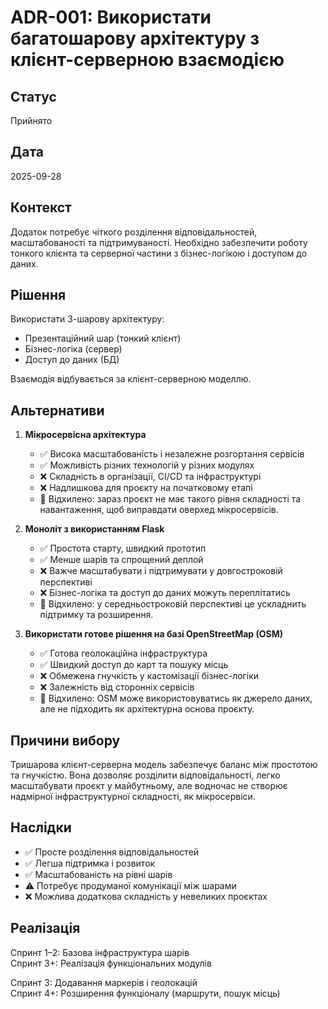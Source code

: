 # ADR-001: Використати багатошарову архітектуру з клієнт-серверною взаємодією
## Статус
Прийнято
## Дата
2025-09-28
## Контекст
Додаток потребує чіткого розділення відповідальностей, масштабованості та підтримуваності. Необхідно забезпечити роботу тонкого клієнта та серверної частини з бізнес-логікою і доступом до даних.
## Рішення
Використати 3-шарову архітектуру:  
- Презентаційний шар (тонкий клієнт)  
- Бізнес-логіка (сервер)  
- Доступ до даних (БД)  

Взаємодія відбувається за клієнт-серверною моделлю.

## Альтернативи

1. **Мікросервісна архітектура**
   - ✅ Висока масштабованість і незалежне розгортання сервісів  
   - ✅ Можливість різних технологій у різних модулях  
   - ❌ Складність в організації, CI/CD та інфраструктурі  
   - ❌ Надлишкова для проєкту на початковому етапі  
   - 🔴 Відхилено: зараз проєкт не має такого рівня складності та навантаження, щоб виправдати оверхед мікросервісів.  

2. **Моноліт з використанням Flask**
   - ✅ Простота старту, швидкий прототип  
   - ✅ Менше шарів та спрощений деплой  
   - ❌ Важче масштабувати і підтримувати у довгостроковій перспективі  
   - ❌ Бізнес-логіка та доступ до даних можуть переплітатись  
   - 🔴 Відхилено: у середньостроковій перспективі це ускладнить підтримку та розширення.  

3. **Використати готове рішення на базі OpenStreetMap (OSM)**
   - ✅ Готова геолокаційна інфраструктура  
   - ✅ Швидкий доступ до карт та пошуку місць  
   - ❌ Обмежена гнучкість у кастомізації бізнес-логіки  
   - ❌ Залежність від сторонніх сервісів  
   - 🔴 Відхилено: OSM може використовуватись як джерело даних, але не підходить як архітектурна основа проєкту.  

## Причини вибору
Тришарова клієнт-серверна модель забезпечує баланс між простотою та гнучкістю. Вона дозволяє розділити відповідальності, легко масштабувати проєкт у майбутньому, але водночас не створює надмірної інфраструктурної складності, як мікросервіси.  

## Наслідки
- ✅ Просте розділення відповідальностей  
- ✅ Легша підтримка і розвиток  
- ✅ Масштабованість на рівні шарів  
- ⚠️ Потребує продуманої комунікації між шарами  
- ❌ Можлива додаткова складність у невеликих проєктах
## Реалізація
Спринт 1–2: Базова інфраструктура шарів  
Спринт 3+: Реалізація функціональних модулів

Спринт 3: Додавання маркерів і геолокацій  
Спринт 4+: Розширення функціоналу (маршрути, пошук місць)

